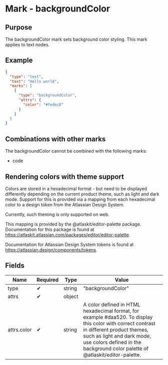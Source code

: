 # Mark - backgroundColor

## Purpose

The backgroundColor mark sets background color styling. This mark applies to text nodes.

## Example

```json
{
  "type": "text",
  "text": "Hello world",
  "marks": [
    {
      "type": "backgroundColor",
      "attrs": {
        "color": "#fedec8"
      }
    }
  ]
}
```

## Combinations with other marks

The backgroundColor cannot be combined with the following marks:

* code

## Rendering colors with theme support

Colors are stored in a hexadecimal format - but need to be displayed differently depending on the current product theme, such as light and dark mode. Support for this is provided via a mapping from each hexadecimal color to a design token from the Atlassian Design System.

Currently, such theming is only supported on web.

This mapping is provided by the @atlaskit/editor-palette package. Documentation for this package is found at https://atlaskit.atlassian.com/packages/editor/editor-palette.

Documentation for Atlassian Design System tokens is found at https://atlassian.design/components/tokens.

## Fields

| Name | Required | Type | Value |
| --- | --- | --- | --- |
| type | ✔ | string | "backgroundColor" |
| attrs | ✔ | object | |
| attrs.color | ✔ | string | A color defined in HTML hexadecimal format, for example #daa520. To display this color with correct contrast in different product themes, such as light and dark mode, use colors defined in the background color palette of @atlaskit/editor-palette. |